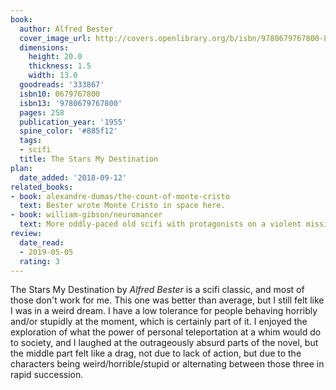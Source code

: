 ```yaml
---
book:
  author: Alfred Bester
  cover_image_url: http://covers.openlibrary.org/b/isbn/9780679767800-L.jpg
  dimensions:
    height: 20.0
    thickness: 1.5
    width: 13.0
  goodreads: '333867'
  isbn10: 0679767800
  isbn13: '9780679767800'
  pages: 258
  publication_year: '1955'
  spine_color: '#885f12'
  tags:
  - scifi
  title: The Stars My Destination
plan:
  date_added: '2018-09-12'
related_books:
- book: alexandre-dumas/the-count-of-monte-cristo
  text: Bester wrote Monte Cristo in space here.
- book: william-gibson/neuromancer
  text: More oddly-paced old scifi with protagonists on a violent mission.
review:
  date_read:
  - 2019-05-05
  rating: 3
---
```


The Stars My Destination by *Alfred Bester* is a scifi classic, and most of those don't work for me. This one was better
than average, but I still felt like I was in a weird dream. I have a low tolerance for people behaving horribly and/or
stupidly at the moment, which is certainly part of it. I enjoyed the exploration of what the power of personal
teleportation at a whim would do to society, and I laughed at the outrageously absurd parts of the novel, but the middle
part felt like a drag, not due to lack of action, but due to the characters being weird/horrible/stupid or alternating
between those three in rapid succession.
